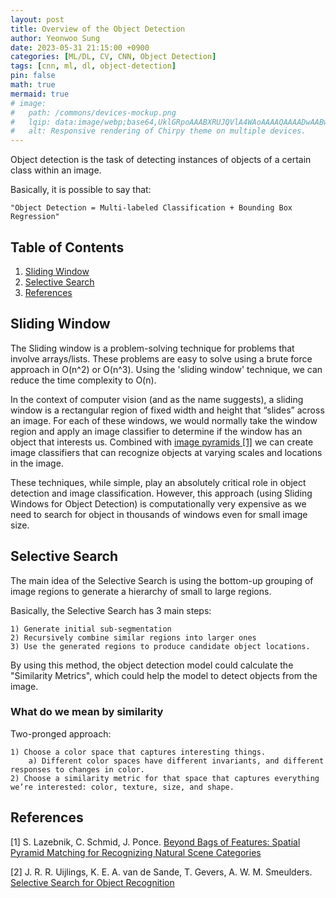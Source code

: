 ```yaml
---
layout: post
title: Overview of the Object Detection
author: Yeonwoo Sung
date: 2023-05-31 21:15:00 +0900
categories: [ML/DL, CV, CNN, Object Detection]
tags: [cnn, ml, dl, object-detection]
pin: false
math: true
mermaid: true
# image:
#   path: /commons/devices-mockup.png
#   lqip: data:image/webp;base64,UklGRpoAAABXRUJQVlA4WAoAAAAQAAAADwAABwAAQUxQSDIAAAARL0AmbZurmr57yyIiqE8oiG0bejIYEQTgqiDA9vqnsUSI6H+oAERp2HZ65qP/VIAWAFZQOCBCAAAA8AEAnQEqEAAIAAVAfCWkAALp8sF8rgRgAP7o9FDvMCkMde9PK7euH5M1m6VWoDXf2FkP3BqV0ZYbO6NA/VFIAAAA
#   alt: Responsive rendering of Chirpy theme on multiple devices.
---
```


Object detection is the task of detecting instances of objects of a certain class within an image.

Basically, it is possible to say that:

    "Object Detection = Multi-labeled Classification + Bounding Box Regression"

## Table of Contents

1. [Sliding Window](#sliding-window)
2. [Selective Search](#selective-search)
3. [References](#references)

## Sliding Window

The Sliding window is a problem-solving technique for problems that involve arrays/lists. These problems are easy to solve using a brute force approach in O(n^2) or O(n^3). Using the 'sliding window' technique, we can reduce the time complexity to O(n).

In the context of computer vision (and as the name suggests), a sliding window is a rectangular region of fixed width and height that “slides” across an image. For each of these windows, we would normally take the window region and apply an image classifier to determine if the window has an object that interests us. Combined with [image pyramids [1]](https://ieeexplore.ieee.org/abstract/document/1641019/) we can create image classifiers that can recognize objects at varying scales and locations in the image.

These techniques, while simple, play an absolutely critical role in object detection and image classification. However, this approach (using Sliding Windows for Object Detection) is computationally very expensive as we need to search for object in thousands of windows even for small image size.

## Selective Search

The main idea of the Selective Search is using the bottom-up grouping of image regions to generate a hierarchy of small to large regions.

Basically, the Selective Search has 3 main steps:

    1) Generate initial sub-segmentation
    2) Recursively combine similar regions into larger ones
    3) Use the generated regions to produce candidate object locations.

By using this method, the object detection model could calculate the "Similarity Metrics", which could help the model to detect objects from the image.

### What do we mean by similarity

Two-pronged approach:

    1) Choose a color space that captures interesting things.
        a) Different color spaces have different invariants, and different responses to changes in color.
    2) Choose a similarity metric for that space that captures everything we’re interested: color, texture, size, and shape.

## References

[1] S. Lazebnik, C. Schmid, J. Ponce. [Beyond Bags of Features: Spatial Pyramid Matching for Recognizing Natural Scene Categories](https://ieeexplore.ieee.org/abstract/document/1641019/)

[2] J. R. R. Uijlings, K. E. A. van de Sande, T. Gevers, A. W. M. Smeulders. [Selective Search for Object Recognition](https://link.springer.com/article/10.1007%252Fs11263-013-0620-5)
